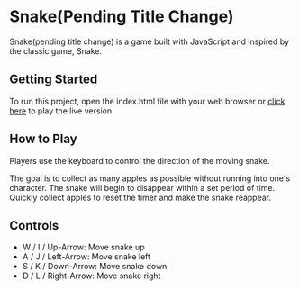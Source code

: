# Snake(Pending Title Change)

Snake(pending title change) is a game built with JavaScript and inspired by the classic game, Snake.

## Getting Started

To run this project, open the index.html file with your web browser or [click here][snake] to play the live version.

[snake]: https://www.jamincheung.com/snake

## How to Play
Players use the keyboard to control the direction of the moving snake.

The goal is to collect as many apples as possible without running into one's character. The snake will begin to disappear within a set period of time. Quickly collect apples to reset the timer and make the snake reappear.

## Controls
* W / I / Up-Arrow: Move snake up
* A / J / Left-Arrow: Move snake left
* S / K / Down-Arrow: Move snake down
* D / L / Right-Arrow: Move snake right
